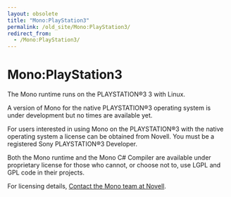 ```yaml
---
layout: obsolete
title: "Mono:PlayStation3"
permalink: /old_site/Mono:PlayStation3/
redirect_from:
  - /Mono:PlayStation3/
---
```


Mono:PlayStation3
=================

The Mono runtime runs on the PLAYSTATION®3 3 with Linux.

A version of Mono for the native PLAYSTATION®3 operating system is under development but no times are available yet.

For users interested in using Mono on the PLAYSTATION®3 with the native operating system a license can be obtained from Novell. You must be a registered Sony PLAYSTATION®3 Developer.

Both the Mono runtime and the Mono C\# Compiler are available under proprietary license for those who cannot, or choose not to, use LGPL and GPL code in their projects.

For licensing details, [Contact the Mono team at Novell]({{site.github.url}}/old_site/Contact "Contact").

